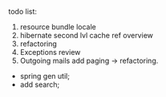 todo list:
1) resource bundle locale
2) hibernate second lvl cache ref overview
3) refactoring
4) Exceptions review
5) Outgoing mails add paging -> refactoring.
 - spring gen util;
 - add search;